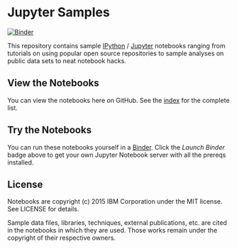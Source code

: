 # Jupyter Samples

[![Binder](http://mybinder.org/badge.svg)](http://mybinder.org/repo/ibm-et/jupyter-samples)

This repository contains sample [IPython](http://ipython.org) / [Jupyter](http://jupyter.org/) notebooks ranging from tutorials on using popular open source repositories to sample analyses on public data sets to neat notebook hacks.

## View the Notebooks

You can view the notebooks here on GitHub. See the [index](index.ipynb) for the complete list.

## Try the Notebooks

You can run these notebooks yourself in a [Binder](https://github.com/binder-project). Click the *Launch Binder* badge above to get your own Jupyter Notebook server with all the prereqs installed.

## License

Notebooks are copyright (c) 2015 IBM Corporation under the MIT license. See LICENSE for details. 

Sample data files, libraries, techniques, external publications, etc. are cited in the notebooks in which they are used. Those works remain under the copyright of their respective owners.
